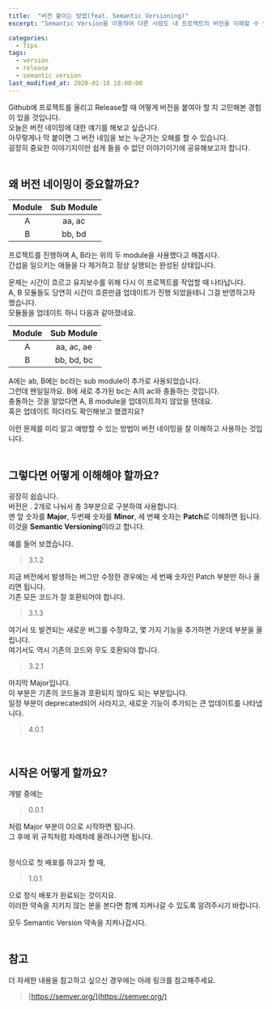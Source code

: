 ```yaml
---
title:  "버전 붙이는 방법(feat. Semantic Versioning)"
excerpt: "Semantic Version을 이용하여 다른 사람도 내 프로젝트의 버전을 이해할 수 있게 하기"

categories:
  - Tips
tags:
  - version
  - release
  - semantic version
last_modified_at: 2020-01-18 18:00:00
---
```

Github에 프로젝트를 올리고 Release할 때 어떻게 버전을 붙여아 할 지 고민해본 경험이 있을 것입니다.  
오늘은 버전 네이밍에 대한 얘기를 해보고 싶습니다.  
아무렇게나 막 붙이면 그 버전 네임을 보는 누군가는 오해를 할 수 있습니다.  
굉장히 중요한 이야기지이만 쉽게 들을 수 없던 이야기이기에 공유해보고자 합니다.  
<br>

## 왜 버전 네이밍이 중요할까요?
Module | Sub Module
:---: | :---:
A | aa, ac
B | bb, bd

프로젝트를 진행하며 A, B라는 위의 두 module을 사용했다고 해봅시다.  
간섭을 일으키는 애들을 다 제거하고 정상 실행되는 완성된 상태입니다.  

문제는 시간이 흐르고 유지보수를 위해 다시 이 프로젝트를 작업할 때 나타납니다.  
A, B 모듈들도 당연히 시간이 흐른만큼 업데이트가 진행 되었을테니 그걸 반영하고자 했습니다.  
모듈들을 업데이트 하니 다음과 같아졌네요.  

Module | Sub Module
:---: | :---:
A | aa, ac, ae
B | bb, bd, bc

A에는 ab, B에는 bc라는 sub module이 추가로 사용되었습니다.  
그런데 왠일일까요. B에 새로 추가된 bc는 A의 ac와 충돌하는 것입니다.  
충돌하는 것을 알았다면 A, B module을 업데이트하지 않았을 텐데요.  
혹은 업데이트 하더라도 확인해보고 했겠지요?  

이런 문제를 미리 알고 예방할 수 있는 방법이 버전 네이밍을 잘 이해하고 사용하는 것입니다.  
<br>

## 그렇다면 어떻게 이해해야 할까요?
굉장히 쉽습니다.  
버전은 . 2개로 나눠서 총 3부분으로 구분하여 사용합니다.  
맨 앞 숫자를 **Major**, 두번째 숫자를 **Minor**, 세 번째 숫자는 **Patch**로 이해하면 됩니다.  
이것을 **Semantic Versioning**이라고 합니다.  

예를 들어 보겠습니다.
> 3.1.2

지금 버전에서 발생하는 버그만 수정한 경우에는 세 번째 숫자인 Patch 부분만 하나 올리면 됩니다.  
기존 모든 코드가 잘 호환되어야 합니다.  
> 3.1.3

여기서 또 발견되는 새로운 버그를 수정하고, 몇 가지 기능을 추가하면 가운데 부분을 올립니다.  
여기서도 역시 기존의 코드와 무도 호환되야 합니다.  
> 3.2.1

마지막 Major입니다.  
이 부분은 기존의 코드들과 호환되지 않아도 되는 부분입니다.  
일정 부분이 deprecated되어 사라지고, 새로운 기능이 추가되는 큰 업데이트를 나타냅니다.  
> 4.0.1

<br>

## 시작은 어떻게 할까요?
개발 중에는 
> 0.0.1  

처럼 Major 부분이 0으로 시작하면 됩니다.  
그 후에 위 규칙처럼 차례차례 올려나가면 됩니다.  
<br>

정식으로 첫 배포를 하고자 할 때,
> 1.0.1

으로 정식 배포가 완료되는 것이지요.  
이러한 약속을 지키지 않는 분을 본다면 함께 지켜나갈 수 있도록 알려주시기 바랍니다.  

모두 Semantic Version 약속을 지켜나갑시다.  
<br>

## 참고
더 자세한 내용을 참고하고 싶으신 경우에는 아래 링크를 참고해주세요.  
> [https://semver.org/](https://semver.org/)
